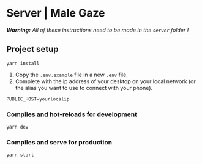 # Server | Male Gaze

_**Warning:** All of these instructions need to be made in the `server` folder !_

## Project setup
```
yarn install
```
1. Copy the `.env.example` file in a new `.env` file.
2. Complete with the ip address of your desktop on your local network (or the alias you want to use to connect with your phone).
```dotenv
PUBLIC_HOST=yourlocalip
```

### Compiles and hot-reloads for development
```
yarn dev
```

### Compiles and serve for production
```
yarn start
```
